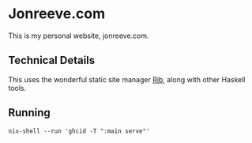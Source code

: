 
# Jonreeve.com

This is my personal website, jonreeve.com. 

## Technical Details

This uses the wonderful static site manager [Rib](https://github.com/srid/rib/), along with other Haskell tools.

## Running

```
nix-shell --run 'ghcid -T ":main serve"'
```
